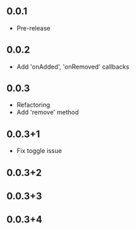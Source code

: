 ## 0.0.1

* Pre-release

## 0.0.2

* Add 'onAdded', 'onRemoved' callbacks

## 0.0.3
 
* Refactoring
* Add 'remove' method

## 0.0.3+1

* Fix toggle issue

## 0.0.3+2

## 0.0.3+3

## 0.0.3+4